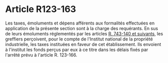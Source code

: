 # Article R123-163

Les taxes, émoluments et dépens afférents aux formalités effectuées en application de la présente section sont à la charge des requérants. En sus de leurs émoluments réglementés par les articles <a href='/affichCodeArticle.do?cidTexte=LEGITEXT000005634379&idArticle=LEGIARTI000006270388&dateTexte=&categorieLien=cid' title='Code de commerce - art. R743-140 (V)'>R. 743-140 et suivants</a>, les greffiers perçoivent, pour le compte de l'Institut national de la propriété industrielle, les taxes instituées en faveur de cet établissement. Ils envoient à l'institut les fonds perçus par eux à ce titre dans les délais fixés par l'arrêté prévu à l'article R. 123-166.